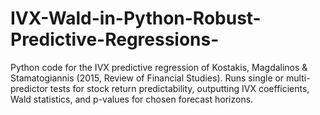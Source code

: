 # IVX-Wald-in-Python-Robust-Predictive-Regressions-
Python code for the IVX predictive regression of Kostakis, Magdalinos &amp; Stamatogiannis (2015, Review of Financial Studies). Runs single or multi-predictor tests for stock return predictability, outputting IVX coefficients, Wald statistics, and p-values for chosen forecast horizons.
